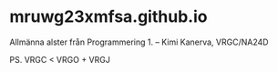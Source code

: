 # mruwg23xmfsa.github.io

Allmänna alster från Programmering 1.
– Kimi Kanerva, VRGC/NA24D

PS. VRGC < VRGO + VRGJ
